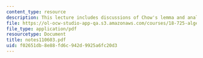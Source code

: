 ```yaml
---
content_type: resource
description: This lecture includes discussions of Chow's lemma and analytic spaces.
file: https://ol-ocw-studio-app-qa.s3.amazonaws.com/courses/18-725-algebraic-geometry-fall-2003/f02651db8e88fd6c942d9925a6fc20d3_notes110603.pdf
file_type: application/pdf
resourcetype: Document
title: notes110603.pdf
uid: f02651db-8e88-fd6c-942d-9925a6fc20d3
---
```


